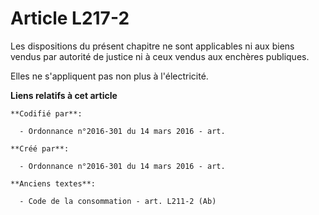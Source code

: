 # Article L217-2

Les dispositions du présent chapitre ne sont applicables ni aux biens vendus par autorité de justice ni à ceux vendus aux
enchères publiques.

Elles ne s'appliquent pas non plus à l'électricité.

**Liens relatifs à cet article**

	**Codifié par**:

	  - Ordonnance n°2016-301 du 14 mars 2016 - art.

	**Créé par**:

	  - Ordonnance n°2016-301 du 14 mars 2016 - art.

	**Anciens textes**:

	  - Code de la consommation - art. L211-2 (Ab)
